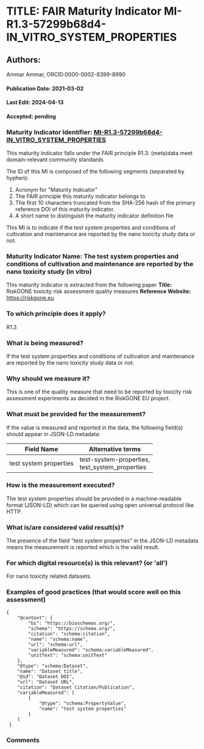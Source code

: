 # TITLE: FAIR Maturity Indicator MI-R1.3-57299b68d4-IN_VITRO_SYSTEM_PROPERTIES

## Authors: 
Ammar Ammar, ORCID:0000-0002-8399-8990

#### Publication Date: 2021-03-02
#### Last Edit: 2024-04-13
#### Accepted: pending

### Maturity Indicator Identifier: [MI-R1.3-57299b68d4-IN_VITRO_SYSTEM_PROPERTIES](https://w3id.org/nsdra/maturity-indicator/readme/MI-R1.3-57299b68d4-IN_VITRO_SYSTEM_PROPERTIES)

This maturity indicator falls under the FAIR principle R1.3:
(meta)data meet domain-relevant community standards

The ID of this MI is composed of the following segments (separated by hyphen):
1. Acronym for "Maturity Indicator"
1. The FAIR principle this maturity indicator belongs to
1. The first 10 characters truncated from the SHA-256 hash of the primary reference DOI of this maturity indicator.
1. A short name to distinguish the maturity indicator definition file

This MI is to indicate if the test system properties and conditions of cultivation and maintenance are reported by the nano toxicity study data or not.

### Maturity Indicator Name:  The test system properties and conditions of cultivation and maintenance are reported by the nano toxicity study (in vitro)

This maturity indicator is extracted from the following paper 
**Title:** RiskGONE toxicity risk assessment quality measures
**Reference Website:** https://riskgone.eu

### To which principle does it apply?  
R1.3

### What is being measured?
If the test system properties and conditions of cultivation and maintenance are reported by the nano toxicity study data or not.

### Why should we measure it?
This is one of the quality measure that need to be reported by toxicity risk assessment experiments as decided in the RiskGONE EU project.

### What must be provided for the measurement?
If the value is measured and reported in the data, the following field(s) should appear in JSON-LD metadata: 

| Field Name                 | Alternative terms                                  |
| -------------------------- | -------------------------------------------------- |
| test system properties     | test-system-properties,<br>test_system_properties  |

### How is the measurement executed?
The test system properties should be provided in a machine-readable format (JSON-LD) which can be queried using open universal protocol like HTTP.

### What is/are considered valid result(s)?
The presence of the field "test system properties" in the JSON-LD metadata means the measurement is reported which is the valid result.

### For which digital resource(s) is this relevant? (or 'all')
For nano toxicity related datasets.  

### Examples of good practices (that would score well on this assessment)
```{json}
{
 	"@context": {
 		"bs": "https://bioschemas.org/",
 		"schema": "https://schema.org/",
 		"citation": "schema:citation",
 		"name": "schema:name",
 		"url": "schema:url",
 		"variableMeasured": "schema:variableMeasured",
 		"unitText": "schema:unitText"
 	},
 	"@type": "schema:Dataset",
 	"name": "Dataset title",
 	"@id": "Dataset DOI",
 	"url": "Dataset URL",
 	"citation": "Dataset Citation/Publication",
 	"variableMeasured": [
 		{
 			"@type": "schema:PropertyValue",
 			"name": "test system properties"
 		}
 	]
 }
```

### Comments


